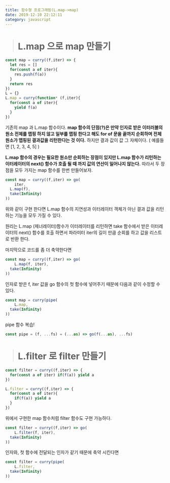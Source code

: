 ```yaml
---
title: 함수형 프로그래밍(L.map->map)
date: 2019-12-10 22:12:11
category: javascript
---
```


> # L.map 으로 map 만들기



```javascript
const map = curry((f,iter) => {
  let res = []
  for(const a of iter){
    res.push(f(a))
  }
  return res
})
L = {}
L.map = curry(function* (f,iter){
  for(const a of iter){
    yield f(a)
  }
})
```

기존의 map 과 L.map 함수이다. **map 함수의 단점(?)은 만약 인자로 받은 이터러블의 원소 전체를 맵핑 하지 않고 일부를 맵핑 한다고 해도 for of 문을 끝까지 순회하며 전체 원소가 맵핑된 결과값을 리턴한다는 것 이다.** 하지만 결과 값이 값 그 자체이다. ( 예를들면 [1, 2, 3, 4, 5] )

**L.map 함수의 경우는 필요한 원소만 순회하는 장점이 있지만 L.map 함수가 리턴하는 이터레이터의 next() 함수가 호출 될 때 까지 값의 연산이 일어나지 않는다.**  따라서 두 장점을 모두 가지는 map 함수를 한번 만들어보자.

```javascript
const map = curry((f,iter) => go(
	iter,
  L.map(f),
  take(Infinity)
))
```

위와 같이 구현 한다면 L.map 함수의 지연성과 이터레이터 객체가 아닌 결과 값을 리턴하는 기능을 모두 가질 수 있다.

원리는 L.map (제너레이터)함수가 이터레이터를 리턴하면 take 함수에서 받은 이터레이터의 next() 함수를 호출 하면서 파라미터 iter의 길이 만큼 순회를 하고 값을 리스트로 반환 한다.

마지막으로 코드를 좀 더 축약한다면

```javascript
const map = curry((f,iter) => go(
	L.map(f, iter),
  take(Infinity)
))
```

인자로 받은 f, iter 값을 go 함수의 첫 함수에 넣어주기 때문에 다음과 같이 수정할 수 있다.

```javascript
const map = curry(pipe(
	L.map,
  take(Infinity)
))
```

pipe 함수 복습!

```javascript
const pipe = (f, ...fs) = (...as) => go(f(...as), ...fs)
```



> # L.filter 로 filter 만들기



```javascript
const filter = curry((f,iter) => {
  for(const a of iter) if(f(a)) yield a
})

L.filter = curry((f,iter) => {
  for(const a of iter){
    if(f(a)) yield a
  }
})
```

위에서 구현한 map 함수처럼 filter 함수도 구현 가능하다.

```javascript
const filter = curry((f,iter) => go(
	L.filter(f, iter),
  take(Infinity)
))
```

인자와, 첫 함수에 전달되는 인자가 같기 때문에 축약 시킨다면

```javascript
const filter = curry(pipe(
	L.filter,
  take(Infinity)
))
```

